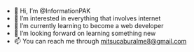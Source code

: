 - 👋 Hi, I’m @InformationPAK
- 👀 I’m interested in everything that involves internet 
- 🌱 I’m currently learning to become a web developer 
- 💞️ I’m looking forward on learning something new
- 📫 You can reach me through mitsucaburalme8@gmail.com
